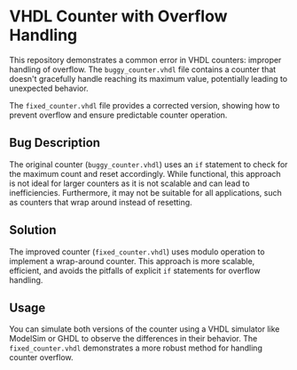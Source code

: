 # VHDL Counter with Overflow Handling

This repository demonstrates a common error in VHDL counters: improper handling of overflow.  The `buggy_counter.vhdl` file contains a counter that doesn't gracefully handle reaching its maximum value, potentially leading to unexpected behavior.

The `fixed_counter.vhdl` file provides a corrected version, showing how to prevent overflow and ensure predictable counter operation.

## Bug Description

The original counter (`buggy_counter.vhdl`) uses an `if` statement to check for the maximum count and reset accordingly.  While functional, this approach is not ideal for larger counters as it is not scalable and can lead to inefficiencies.  Furthermore, it may not be suitable for all applications, such as counters that wrap around instead of resetting.

## Solution

The improved counter (`fixed_counter.vhdl`) uses modulo operation to implement a wrap-around counter. This approach is more scalable, efficient, and avoids the pitfalls of explicit `if` statements for overflow handling.

## Usage

You can simulate both versions of the counter using a VHDL simulator like ModelSim or GHDL to observe the differences in their behavior.  The `fixed_counter.vhdl` demonstrates a more robust method for handling counter overflow.
